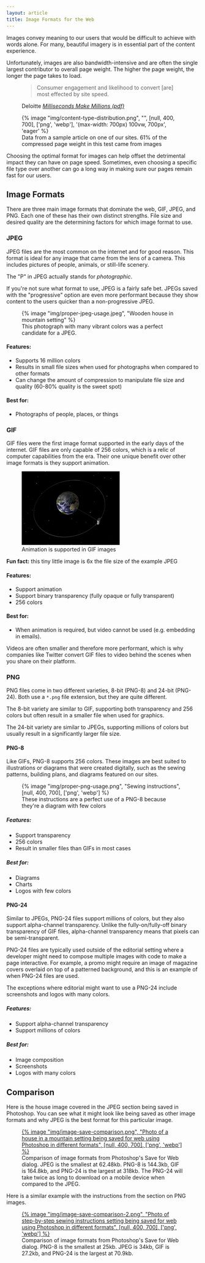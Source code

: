```yaml
---
layout: article
title: Image Formats for the Web
---
```

Images convey meaning to our users that would be difficult to achieve with words alone. For many, beautiful imagery is in essential part of the content experience.

Unfortunately, images are also bandwidth-intensive and are often the single largest contributor to overall page weight. The higher the page weight, the longer the page takes to load. 

<figure>
<blockquote>Consumer engagement and likelihood to convert [are] most effected by site speed.</blockquote>
<figcaption>
Deloitte <cite><a href="https://www2.deloitte.com/content/dam/Deloitte/ie/Documents/Consulting/Milliseconds_Make_Millions_report.pdf">Milliseconds Make Millions (pdf)</a></cite>
</figcaption>
</figure>

<figure>
{% image "img/content-type-distribution.png", "", [null, 400, 700], ['png', 'webp'], '(max-width: 700px) 100vw, 700px', 'eager' %}
<figcaption>Data from a sample article on one of our sites. 61% of the compressed page weight in this test came from images</figcaption>
</figure>

Choosing the optimal format for images can help offset the detrimental impact they can have on page speed. Sometimes, even choosing a specific file type over another can go a long way in making sure our pages remain fast for our users.

## Image Formats
There are three main image formats that dominate the web, GIF, JPEG, and PNG. Each one of these has their own distinct strengths. File size and desired quality are the determining factors for which image format to use.

### JPEG
JPEG files are the most common on the internet and for good reason. This format is ideal for any image that came from the lens of a camera. This includes pictures of people, animals, or still-life scenery.

The "P" in JPEG actually stands for _photographic_. 

If you're not sure what format to use, JPEG is a fairly safe bet. JPEGs saved with the "progressive" option are even more performant because they show content to the users quicker than a non-progressive JPEG.

<figure>
{% image "img/proper-jpeg-usage.jpeg", "Wooden house in mountain setting" %}
<figcaption>This photograph with many vibrant colors was a perfect candidate for a JPEG.</figcaption>
</figure>

#### Features:
- Supports 16 million colors
- Results in small file sizes when used for photographs when compared to other formats
- Can change the amount of compression to manipulate file size and quality (60-80% quality is the sweet spot)

#### Best for:
- Photographs of people, places, or things

### GIF
GIF files were the first image format supported in the early days of the internet. GIF files are only capable of 256 colors, which is a relic of computer capabilities from the era. Their one unique benefit over other image formats is they support animation. 

<figure>
<img alt="Image of moon orbiting around the earth" height="192" src="/img/proper-gif-usage.gif" width="256" loading="lazy" />
<figcaption>Animation is supported in GIF images</figcaption>
</figure>

__Fun fact:__ this tiny little image is 6x the file size of the example JPEG

#### Features:
- Support animation
- Support binary transparency (fully opaque or fully transparent)
- 256 colors

#### Best for:
- When animation is required, but video cannot be used (e.g. embedding in emails).  
 
Videos are often smaller and therefore more performant, which is why companies like Twitter convert GIF files to video behind the scenes when you share on their platform.

### PNG
PNG files come in two different varieties, 8-bit (PNG-8) and 24-bit (PNG-24). Both use a `*.png` file extension, but they are quite different. 

The 8-bit variety are similar to GIF, supporting both transparency and 256 colors but often result in a smaller file when used for graphics. 

The 24-bit variety are similar to JPEGs, supporting millions of colors but usually result in a significantly larger file size.   

#### PNG-8
Like GIFs, PNG-8 supports 256 colors. These images are best suited to illustrations or diagrams that were created digitally, such as the sewing patterns, building plans, and diagrams featured on our sites. 

<figure>
{% image "img/proper-png-usage.png", "Sewing instructions", [null, 400, 700], ['png', 'webp'] %}
<figcaption>These instructions are a perfect use of a PNG-8 because they're a diagram with few colors</figcaption>
</figure>

##### Features:
- Support transparency
- 256 colors
- Result in smaller files than GIFs in most cases

##### Best for:
- Diagrams
- Charts
- Logos with few colors

#### PNG-24
Similar to JPEGs, PNG-24 files support millions of colors, but they also support alpha-channel transparency. Unlike the fully-on/fully-off binary transparency of GIF files, alpha-channel transparency means that pixels can be semi-transparent.

PNG-24 files are typically used outside of the editorial setting where a developer might need to compose multiple images with code to make a page interactive. For example, a promo might require an image of magazine covers overlaid on top of a patterned background, and this is an example of when PNG-24 files are used. 

The exceptions where editorial might want to use a PNG-24 include screenshots and logos with many colors.  

##### Features:
- Support alpha-channel transparency
- Support millions of colors

##### Best for:
- Image composition
- Screenshots
- Logos with many colors

## Comparison
Here is the house image covered in the JPEG section being saved in Photoshop. You can see what it might look like being saved as other image formats and why JPEG is the best format for this particular image.

<figure>
<a href="/img/image-save-comparison.png">
    {% image "img/image-save-comparison.png", "Photo of a house in a mountain setting being saved for web using Photoshop in different formats", [null, 400, 700],
  ['png', 'webp'] %}
</a>
<figcaption>Comparison of image formats from Photoshop's Save for Web dialog. JPEG is the smallest at 62.48kb. PNG-8 is 144.3kb, GIF is 164.8kb, and PNG-24 is the largest at 318kb. The PNG-24 will take twice as long to download on a mobile device when compared to the JPEG.</figcaption>
</figure>

Here is a similar example with the instructions from the section on PNG images.

<figure>
<a href="/img/image-save-comparison-2.png">
    {% image "img/image-save-comparison-2.png", "Photo of step-by-step sewing instructions setting being saved for web using Photoshop in different formats", [null, 400, 700],
  ['png', 'webp'] %}
</a>
<figcaption>Comparison of image formats from Photoshop's Save for Web dialog. PNG-8 is the smallest at 25kb. JPEG is 34kb, GIF is 27.2kb, and PNG-24 is the largest at 70.9kb.</figcaption>
</figure>
